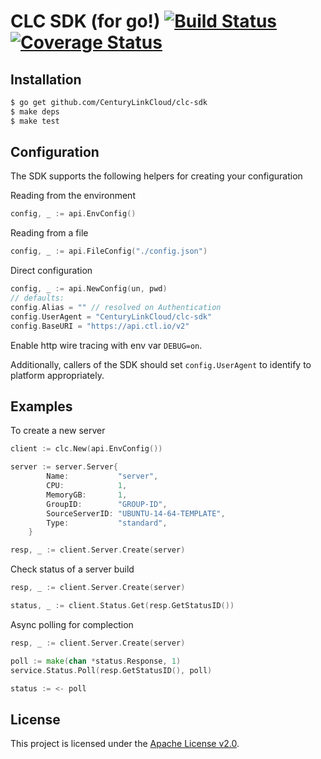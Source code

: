 CLC SDK (for go!) [![Build Status](https://travis-ci.org/CenturyLinkCloud/clc-sdk.svg?branch=master)](https://travis-ci.org/CenturyLinkCloud/clc-sdk) [![Coverage Status](https://coveralls.io/repos/mikebeyer/clc-sdk/badge.svg?branch=master&service=github)](https://coveralls.io/github/mikebeyer/clc-sdk?branch=master)
======

Installation
---------------------

```sh
$ go get github.com/CenturyLinkCloud/clc-sdk
$ make deps
$ make test
```


Configuration
-------
The SDK supports the following helpers for creating your configuration 


Reading from the environment

```go
config, _ := api.EnvConfig()
```

Reading from a file


```go
config, _ := api.FileConfig("./config.json")

```

Direct configuration

```go
config, _ := api.NewConfig(un, pwd)
// defaults:
config.Alias = "" // resolved on Authentication
config.UserAgent = "CenturyLinkCloud/clc-sdk"
config.BaseURI = "https://api.ctl.io/v2"

```

Enable http wire tracing with env var `DEBUG=on`.

Additionally, callers of the SDK should set `config.UserAgent` to identify to platform appropriately.


Examples
-------
To create a new server

```go
client := clc.New(api.EnvConfig())

server := server.Server{
		Name:           "server",
		CPU:            1,
		MemoryGB:       1,
		GroupID:        "GROUP-ID",
		SourceServerID: "UBUNTU-14-64-TEMPLATE",
		Type:           "standard",
	}

resp, _ := client.Server.Create(server)
```

Check status of a server build

```go
resp, _ := client.Server.Create(server)

status, _ := client.Status.Get(resp.GetStatusID())
```

Async polling for complection

```go
resp, _ := client.Server.Create(server)

poll := make(chan *status.Response, 1)
service.Status.Poll(resp.GetStatusID(), poll)

status := <- poll
```

License
-------
This project is licensed under the [Apache License v2.0](http://www.apache.org/licenses/LICENSE-2.0.html).
